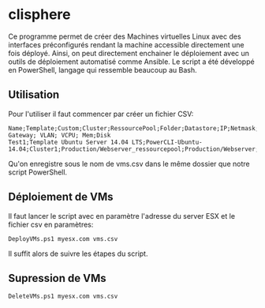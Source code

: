 # clisphere

Ce programme permet de créer des Machines virtuelles Linux avec des interfaces préconfigurés rendant la machine accessible directement une fois déployé. 
Ainsi, on peut directement enchainer le déploiement avec un outils de déploiement automatisé comme Ansible. Le script a été développé en PowerShell, langage qui ressemble beaucoup au Bash.

## Utilisation

Pour l'utiliser il faut commencer par créer un fichier CSV:

    Name;Template;Custom;Cluster;RessourcePool;Folder;Datastore;IP;Netmask; Gateway; VLAN; VCPU; Mem;Disk
    Test1;Template Ubuntu Server 14.04 LTS;PowerCLI-Ubuntu-14.04;Cluster1;Production/Webserver_ressourcepool;Production/Webserver;;192.168.0.5;255.255.255.0;192.168.0.1;VLANID;2;8192;400
Qu'on enregistre sous le nom de vms.csv dans le même dossier que notre script PowerShell.

## Déploiement de VMs
Il faut lancer le script avec en paramètre l'adresse du server ESX et le fichier csv en paramètres:
    
    DeployVMs.ps1 myesx.com vms.csv
Il suffit alors de suivre les étapes du script.

## Supression de VMs
    DeleteVMs.ps1 myesx.com vms.csv
